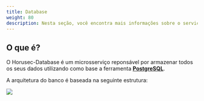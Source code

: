 ```yaml
---
title: Database
weight: 80
description: Nesta seção, você encontra mais informações sobre o serviço de Banco de dados.
---
```


## **O que é?** 

O Horusec-Database é um microsserviço reponsável por armazenar todos os seus dados utilizando como base a ferramenta [**PostgreSQL**](https://www.postgresql.org/).

A arquitetura do banco é baseada na seguinte estrutura:

![](/docs/ptbr/web/services/database/0-arquitecture.png)